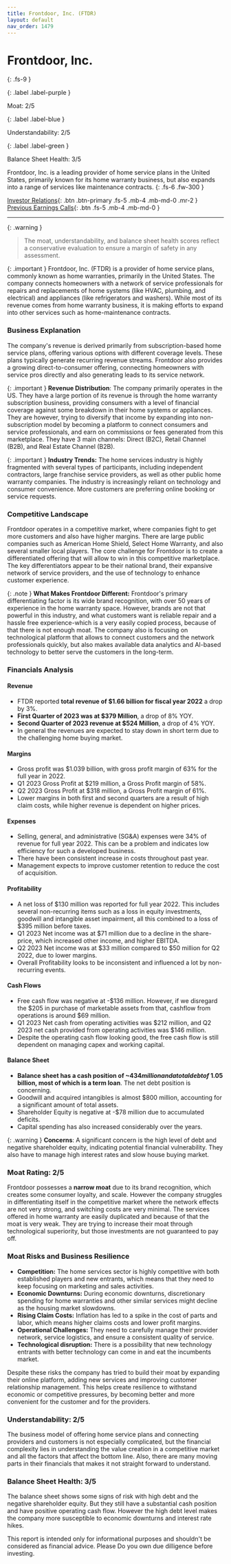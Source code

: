 ```yaml
---
title: Frontdoor, Inc. (FTDR)
layout: default
nav_order: 1479
---
```


# Frontdoor, Inc.
{: .fs-9 }

{: .label .label-purple }

Moat: 2/5

{: .label .label-blue }

Understandability: 2/5

{: .label .label-green }

Balance Sheet Health: 3/5

Frontdoor, Inc. is a leading provider of home service plans in the United States, primarily known for its home warranty business, but also expands into a range of services like maintenance contracts.
{: .fs-6 .fw-300 }

[Investor Relations](https://www.google.com/search?q=FTDR+investor+relations){: .btn .btn-primary .fs-5 .mb-4 .mb-md-0 .mr-2 }
[Previous Earnings Calls](https://discountingcashflows.com/company/FTDR/transcripts/){: .btn .fs-5 .mb-4 .mb-md-0 }

---

{: .warning }
>The moat, understandability, and balance sheet health scores reflect a conservative evaluation to ensure a margin of safety in any assessment.



{: .important }
Frontdoor, Inc. (FTDR) is a provider of home service plans, commonly known as home warranties, primarily in the United States. The company connects homeowners with a network of service professionals for repairs and replacements of home systems (like HVAC, plumbing, and electrical) and appliances (like refrigerators and washers). While most of its revenue comes from home warranty business, it is making efforts to expand into other services such as home-maintenance contracts.

### Business Explanation
The company's revenue is derived primarily from subscription-based home service plans, offering various options with different coverage levels. These plans typically generate recurring revenue streams. Frontdoor also provides a growing direct-to-consumer offering, connecting homeowners with service pros directly and also generating leads to its service network.

{: .important }
**Revenue Distribution**:  The company primarily operates in the US. They have a large portion of its revenue is through the home warranty subscription business, providing consumers with a level of financial coverage against some breakdown in their home systems or appliances. They are however, trying to diversify that income by expanding into non-subscription model by becoming a platform to connect consumers and service professionals, and earn on commissions or fees generated from this marketplace.
They have 3 main channels: Direct (B2C), Retail Channel (B2B), and Real Estate Channel (B2B).

{: .important }
**Industry Trends:** The home services industry is highly fragmented with several types of participants, including independent contractors, large franchise service providers, as well as other public home warranty companies. The industry is increasingly reliant on technology and consumer convenience. More customers are preferring online booking or service requests.

### Competitive Landscape
Frontdoor operates in a competitive market, where companies fight to get more customers and also have higher margins. There are large public companies such as American Home Shield, Select Home Warranty, and also several smaller local players.
The core challenge for Frontdoor is to create a differentiated offering that will allow to win in this competitive marketplace. The key differentiators appear to be their national brand, their expansive network of service providers, and the use of technology to enhance customer experience.

{: .note }
**What Makes Frontdoor Different:** Frontdoor's primary differentiating factor is its wide brand recognition, with over 50 years of experience in the home warranty space. However, brands are not that powerful in this industry, and what customers want is reliable repair and a hassle free experience-which is a very easily copied process, because of that there is not enough moat. The company also is focusing on technological platform that allows to connect customers and the network professionals quickly, but also makes available data analytics and AI-based technology to better serve the customers in the long-term.

### Financials Analysis

#### Revenue
-  FTDR reported **total revenue of $1.66 billion for fiscal year 2022** a drop by 3%.
- **First Quarter of 2023 was at $379 Million**, a drop of 8% YOY.
- **Second Quarter of 2023 revenue at $524 Million**, a drop of 4% YOY.
- In general the revenues are expected to stay down in short term due to the challenging home buying market.

#### Margins
- Gross profit was $1.039 billion, with gross profit margin of 63% for the full year in 2022.
- Q1 2023 Gross Profit at $219 million, a Gross Profit margin of 58%.
- Q2 2023 Gross Profit at $318 million, a Gross Profit margin of 61%.
-  Lower margins in both first and second quarters are a result of high claim costs, while higher revenue is dependent on higher prices.

#### Expenses

- Selling, general, and administrative (SG&A) expenses were 34% of revenue for full year 2022. This can be a problem and indicates low efficiency for such a developed business.
- There have been consistent increase in costs throughout past year.
-  Management expects to improve customer retention to reduce the cost of acquisition.

#### Profitability
- A net loss of $130 million was reported for full year 2022. This includes several non-recurring items such as a loss in equity investments, goodwill and intangible asset impairment, all this combined to a loss of $395 million before taxes.
- Q1 2023 Net income was at $71 million due to a decline in the share-price, which increased other income, and higher EBITDA.
- Q2 2023 Net income was at $33 million compared to $50 million for Q2 2022, due to lower margins.
- Overall Profitability looks to be inconsistent and influenced a lot by non-recurring events.

#### Cash Flows

- Free cash flow was negative at -$136 million. However, if we disregard the $205 in purchase of marketable assets from that, cashflow from operations is around $69 million.
- Q1 2023 Net cash from operating activities was $212 million, and Q2 2023 net cash provided from operating activities was $146 million.
- Despite the operating cash flow looking good, the free cash flow is still dependent on managing capex and working capital.

#### Balance Sheet
- **Balance sheet has a cash position of ~$434 million and a total debt of ~$1.05 billion, most of which is a term loan**. The net debt position is concerning.
- Goodwill and acquired intangibles is almost $800 million, accounting for a significant amount of total assets.
- Shareholder Equity is negative at -$78 million due to accumulated deficits.
- Capital spending has also increased considerably over the years.

{: .warning }
**Concerns**: A significant concern is the high level of debt and negative shareholder equity, indicating potential financial vulnerability. They also have to manage high interest rates and slow house buying market.

### Moat Rating: 2/5
Frontdoor possesses a **narrow moat** due to its brand recognition, which creates some consumer loyalty, and scale. However the company struggles in differentiating itself in the competitive market where the network effects are not very strong, and switching costs are very minimal. The services offered in home warranty are easily duplicated and because of that the moat is very weak. They are trying to increase their moat through technological superiority, but those investments are not guaranteed to pay off.

### Moat Risks and Business Resilience
- **Competition:** The home services sector is highly competitive with both established players and new entrants, which means that they need to keep focusing on marketing and sales activities.
- **Economic Downturns:** During economic downturns, discretionary spending for home warranties and other similar services might decline as the housing market slowdowns.
- **Rising Claim Costs:** Inflation has led to a spike in the cost of parts and labor, which means higher claims costs and lower profit margins.
- **Operational Challenges:** They need to carefully manage their provider network, service logistics, and ensure a consistent quality of service.
- **Technological disruption:** There is a possibility that new technology entrants with better technology can come in and eat the incumbents market.

Despite these risks the company has tried to build their moat by expanding their online platform, adding new services and improving customer relationship management. This helps create resilience to withstand economic or competitive pressures, by becoming better and more convenient for the customer and for the providers.

### Understandability: 2/5
The business model of offering home service plans and connecting providers and customers is not especially complicated, but the financial complexity lies in understanding the value creation in a competitive market and all the factors that affect the bottom line. Also, there are many moving parts in their financials that makes it not straight forward to understand.

### Balance Sheet Health: 3/5
The balance sheet shows some signs of risk with high debt and the negative shareholder equity. But they still have a substantial cash position and have positive operating cash flow. However the high debt level makes the company more susceptible to economic downturns and interest rate hikes.

This report is intended only for informational purposes and shouldn't be considered as financial advice. Please Do you own due dilligence before investing.
